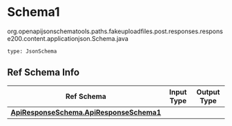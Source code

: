 # Schema1
org.openapijsonschematools.paths.fakeuploadfiles.post.responses.response200.content.applicationjson.Schema.java
```
type: JsonSchema
```

## Ref Schema Info
Ref Schema | Input Type | Output Type
---------- | ---------- | -----------
[**ApiResponseSchema.ApiResponseSchema1**](../../../../../../../../components/schemas/ApiResponseSchema.md) |  | 
